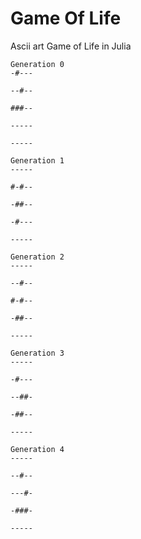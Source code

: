 # Game Of Life

Ascii art Game of Life in Julia

```
Generation 0
-#---

--#--

###--

-----

-----

Generation 1
-----

#-#--

-##--

-#---

-----

Generation 2
-----

--#--

#-#--

-##--

-----

Generation 3
-----

-#---

--##-

-##--

-----

Generation 4
-----

--#--

---#-

-###-

-----

```
